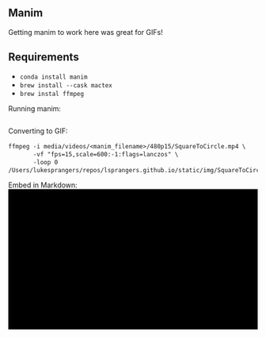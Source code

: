 ## Manim
Getting manim to work here was great for GIFs!

## Requirements
- `conda install manim`
- `brew install --cask mactex`
- `brew instal ffmpeg`

Running manim:
```
```

Converting to GIF:
```
ffmpeg -i media/videos/<manim_filename>/480p15/SquareToCircle.mp4 \
       -vf "fps=15,scale=600:-1:flags=lanczos" \
       -loop 0 /Users/lukesprangers/repos/lsprangers.github.io/static/img/SquareToCircle.gif
```

Embed in Markdown:
![Square to Circle](../static/img/SquareToCircle.gif)